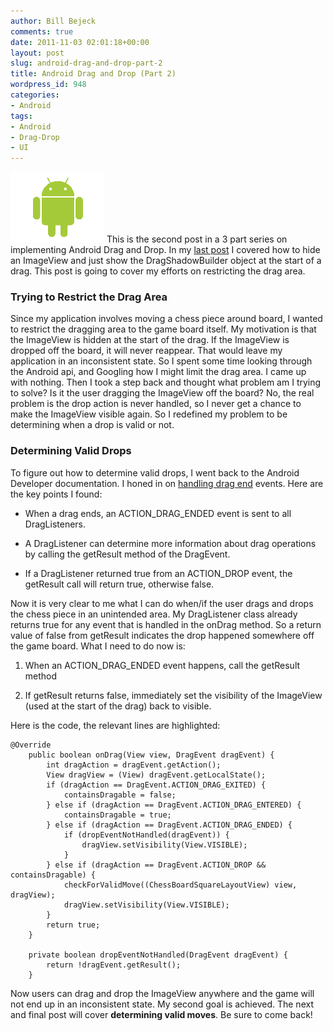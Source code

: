 ```yaml
---
author: Bill Bejeck
comments: true
date: 2011-11-03 02:01:18+00:00
layout: post
slug: android-drag-and-drop-part-2
title: Android Drag and Drop (Part 2)
wordpress_id: 948
categories:
- Android
tags:
- Android
- Drag-Drop
- UI
---
```


<img class="left" src="../assets/images/android_logo_no_words.gif" /> This is the second post in a 3 part series on implementing Android Drag and Drop.  In my [ last post](http://codingjunkie.net/android-drag-and-drop-part1/) I covered how to hide an ImageView and just show the DragShadowBuilder object at the start of a drag. This post is going to cover my efforts on restricting the drag area.


### Trying to Restrict the Drag Area


Since my application involves moving a chess piece around board, I wanted to restrict the dragging area to the game board itself. My motivation is that the ImageView is hidden at the start of the drag.  If the ImageView is dropped off the board, it will never reappear.  That would leave my application in an inconsistent state.  So I spent some time looking through the Android api, and Googling how I might limit the drag area.  I came up with nothing.  Then I took a step back and thought what problem am I trying to solve? Is it the user dragging the ImageView off the board? No, the real problem is the drop action is never handled, so I never get a chance to make the ImageView visible again.  So I redefined my problem to be determining when a drop is valid or not. 
<!--more-->

### Determining Valid Drops


To figure out how to determine valid drops, I went back to the Android Developer documentation.  I honed in on [handling drag end](http://developer.android.com/guide/topics/ui/drag-drop.html#HandleEnd) events. Here are the key points I found:




  * When a drag ends, an ACTION_DRAG_ENDED event is sent to all DragListeners.


  * A DragListener can determine more information about drag operations by calling the getResult method of the DragEvent.


  * If a DragListener returned true from an ACTION_DROP event, the getResult call will return true, otherwise false.


Now it is very clear to me what I can do when/if the user drags and drops the chess piece in an unintended area.  My DragListener class already returns true for any event that is handled in the onDrag method.  So a return value of false from getResult indicates the drop happened somewhere off the game board. What I need to do now is:


  1. When an ACTION_DRAG_ENDED event happens, call the getResult method


  2. If getResult returns false, immediately set the visibility of the ImageView (used at the start of the drag) back to visible.

Here is the code, the relevant lines are highlighted:


    
    
    @Override
        public boolean onDrag(View view, DragEvent dragEvent) {
            int dragAction = dragEvent.getAction();
            View dragView = (View) dragEvent.getLocalState();
            if (dragAction == DragEvent.ACTION_DRAG_EXITED) {
                containsDragable = false;
            } else if (dragAction == DragEvent.ACTION_DRAG_ENTERED) {
                containsDragable = true;
            } else if (dragAction == DragEvent.ACTION_DRAG_ENDED) {
                if (dropEventNotHandled(dragEvent)) {
                    dragView.setVisibility(View.VISIBLE);
                }
            } else if (dragAction == DragEvent.ACTION_DROP && containsDragable) {
                checkForValidMove((ChessBoardSquareLayoutView) view, dragView);
                dragView.setVisibility(View.VISIBLE);
            }
            return true;
        }
    
        private boolean dropEventNotHandled(DragEvent dragEvent) {
            return !dragEvent.getResult();
        }
    
    



Now users can drag and drop the ImageView anywhere and the game will not end up in an inconsistent state. My second goal is achieved.  The next and final post will cover **determining valid moves**. Be sure to come back!

